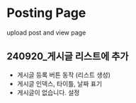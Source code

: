 # Posting Page
upload post and view page

## 240920_게시글 리스트에 추가
- 게시글 등록 버튼 동작 (리스트 생성)
- 게시글 인덱스, 타이틀, 날짜 표기
- 게시글이 없습니다. 설정